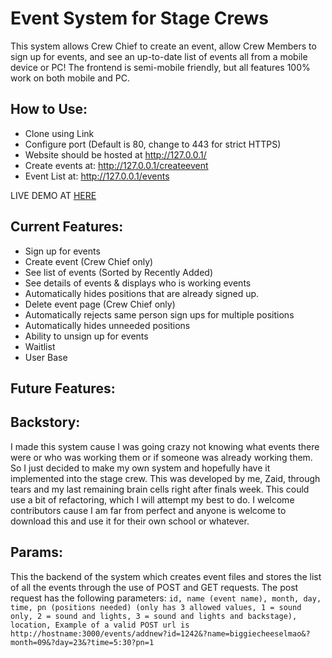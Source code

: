 # Event System for Stage Crews
  This system allows Crew Chief to create an event, allow Crew Members to sign up for events, and see an up-to-date list of events all from a mobile device or PC!
  The frontend is semi-mobile friendly, but all features 100% work on both mobile and PC.
  
 
## How to Use:
  - Clone using Link
  - Configure port (Default is 80, change to 443 for strict HTTPS)
  - Website should be hosted at http://127.0.0.1/
  - Create events at: http://127.0.0.1/createevent
  - Event List at: http://127.0.0.1/events

LIVE DEMO AT [HERE](https://stagecrew.yaznic.me)
  
## Current Features:
  - Sign up for events
  - Create event (Crew Chief only)
  - See list of events (Sorted by Recently Added)
  - See details of events & displays who is working events
  - Automatically hides positions that are already signed up.
  - Delete event page (Crew Chief only)
  - Automatically rejects same person sign ups for multiple positions 
  - Automatically hides unneeded positions
  - Ability to unsign up for events
  - Waitlist
  - User Base
  
## Future Features:

## Backstory:
  I made this system cause I was going crazy not knowing what events there were or who was working them or if someone was already working them. So I just decided to make my own system and hopefully have it implemented into the stage crew. This was developed by me, Zaid, through tears and my last remaining brain cells right after finals week. This could use a bit of refactoring, which I will attempt my best to do. I welcome contributors cause I am far from perfect and anyone is welcome to download this and use it for their own school or whatever.


## Params:
  This the backend of the system which creates event files and stores the list of all the events through the use of POST and GET requests. 
  The post request has the following parameters:
  `id,
  name (event name),
  month,
  day,
  time,
  pn (positions needed) (only has 3 allowed values, 1 = sound only, 2 = sound and lights, 3 = sound and lights and backstage),
  location,
  Example of a valid POST url is http://hostname:3000/events/addnew?id=1242&?name=biggiecheeselmao&?month=09&?day=23&?time=5:30?pn=1
  `
  
 
